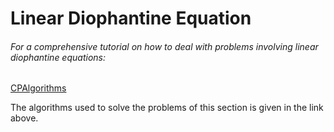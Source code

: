 # Linear Diophantine Equation

###### For a comprehensive tutorial on how to deal with problems involving linear diophantine equations:

[CPAlgorithms](https://cp-algorithms.com/algebra/linear-diophantine-equation.html)

The algorithms used to solve the problems of this section is given in the link above.
